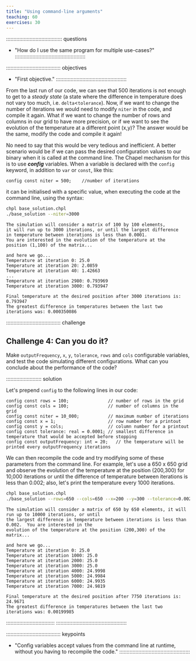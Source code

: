 ```yaml
---
title: "Using command-line arguments"
teaching: 60
exercises: 30
---
```


:::::::::::::::::::::::::::::::::::::: questions
- "How do I use the same program for multiple use-cases?"
::::::::::::::::::::::::::::::::::::::::::::::::

::::::::::::::::::::::::::::::::::::: objectives
- "First objective."
::::::::::::::::::::::::::::::::::::::::::::::::

From the last run of our code, we can see that 500 iterations is not enough to get to a _steady state_ (a
state where the difference in temperature does not vary too much, i.e. `delta`<`tolerance`). Now, if we want to
change the number of iterations we would need to modify `niter` in the code, and compile it again.  What if we
want to change the number of rows and columns in our grid to have more precision, or if we want to see the
evolution of the temperature at a different point (x,y)? The answer would be the same, modify the code and
compile it again!

No need to say that this would be very tedious and inefficient. A better scenario would be if we can pass the
desired configuration values to our binary when it is called at the command line. The Chapel mechanism for
this is to use **_config_** variables. When a variable is declared with the `config` keyword, in addition to
`var` or `const`, like this:

```chpl
config const niter = 500;    //number of iterations
```

it can be initialised with a specific value, when executing the code at the command line, using the syntax:

```bash
chpl base_solution.chpl
./base_solution --niter=3000
```

```output
The simulation will consider a matrix of 100 by 100 elements,
it will run up to 3000 iterations, or until the largest difference
in temperature between iterations is less than 0.0001.
You are interested in the evolution of the temperature at the 
position (1,100) of the matrix...

and here we go...
Temperature at iteration 0: 25.0
Temperature at iteration 20: 2.0859
Temperature at iteration 40: 1.42663
...
Temperature at iteration 2980: 0.793969
Temperature at iteration 3000: 0.793947

Final temperature at the desired position after 3000 iterations is: 0.793947
The greatest difference in temperatures between the last two iterations was: 0.000350086
```

::::::::::::::::::::::::::::::::::::: challenge

## Challenge 4: Can you do it?

Make `outputFrequency`, `x`, `y`, `tolerance`, `rows` and `cols` configurable variables, and test the code
simulating different
configurations. What can you conclude about the performance of the code?

:::::::::::::::::::::::: solution

Let's prepend `config` to the following lines in our code:

```chpl
config const rows = 100;               // number of rows in the grid
config const cols = 100;               // number of columns in the grid
config const niter = 10_000;           // maximum number of iterations
config const x = 1;                    // row number for a printout
config const y = cols;                 // column number for a printout
config const tolerance: real = 0.0001; // smallest difference in temperature that would be accepted before stopping
config const outputFrequency: int = 20;   // the temperature will be printed every outputFrequency iterations
```

We can then recompile the code and try modifying some of these parameters from the command line. For example,
let's use a 650 x 650 grid and observe the evolution of the temperature at the position (200,300) for 10,000
iterations or until the difference of temperature between iterations is less than 0.002; also, let's print the
temperature every 1000 iterations.

```bash
chpl base_solution.chpl
./base_solution --rows=650 --cols=650 --x=200 --y=300 --tolerance=0.002 --outputFrequency=1000
```

```output
The simulation will consider a matrix of 650 by 650 elements, it will run up to 10000 iterations, or until
the largest difference in temperature between iterations is less than 0.002.  You are interested in the
evolution of the temperature at the position (200,300) of the matrix...

and here we go...
Temperature at iteration 0: 25.0
Temperature at iteration 1000: 25.0
Temperature at iteration 2000: 25.0
Temperature at iteration 3000: 25.0
Temperature at iteration 4000: 24.9998
Temperature at iteration 5000: 24.9984
Temperature at iteration 6000: 24.9935
Temperature at iteration 7000: 24.9819

Final temperature at the desired position after 7750 iterations is: 24.9671
The greatest difference in temperatures between the last two iterations was: 0.00199985
```

:::::::::::::::::::::::::::::::::
::::::::::::::::::::::::::::::::::::::::::::::::

::::::::::::::::::::::::::::::::::::: keypoints
- "Config variables accept values from the command line at runtime, without you having to recompile the code."
::::::::::::::::::::::::::::::::::::::::::::::::
